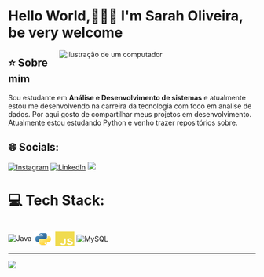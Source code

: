 # Hello World,🙋🏻‍♀️ I'm Sarah Oliveira, be very welcome

<img src="https://raw.githubusercontent.com/MicaelliMedeiros/micaellimedeiros/master/image/computer-illustration.png" alt="ilustração de um computador" min-width="400px" max-width="400px" width="400px" align="right">

## ⭐️ Sobre mim

Sou estudante em <b>Análise e Desenvolvimento de sistemas</b> e atualmente estou me desenvolvendo na carreira da tecnologia com foco em analise de dados. Por aqui gosto de compartilhar meus projetos em desenvolvimento. Atualmente estou estudando Python e venho trazer repositórios sobre.

## 🌐 Socials:
[![Instagram](https://img.shields.io/badge/Instagram-%23E4405F.svg?logo=Instagram&logoColor=white)](https://instagram.com/https://www.instagram.com/sarahh_moonw/) [![LinkedIn](https://img.shields.io/badge/LinkedIn-%230077B5.svg?logo=linkedin&logoColor=white)](https://linkedin.com/in/https://www.linkedin.com/in/sarah-ferreira-dias-de-o-10b963231/) 
<a href = "mailto:sarahferreira1930@gmail.com"><img src="https://img.shields.io/badge/-Gmail-%23333?style=for-the-badge&logo=gmail&logoColor=white" target="_blank"></a>

# 💻 Tech Stack:
<div style="display: inline_block"><br>
  <img src="icons/java.svg" alt="Java" width="40" height="40" />
  <img align="center" alt="Rafa-Python" height="30" width="40" src="https://raw.githubusercontent.com/devicons/devicon/master/icons/python/python-original.svg">
  <img align="center" alt="Rafa-Js" height="30" width="40" src="https://raw.githubusercontent.com/devicons/devicon/master/icons/javascript/javascript-plain.svg">
  <img align="center" alt="MySQL" title="MySQL" height="30" width="40" src="https://cdn.jsdelivr.net/gh/devicons/devicon/icons/mysql/mysql-original.svg">
</div>
  



---
[![](https://visitcount.itsvg.in/api?id=SarahOliveiraPy&icon=4&color=10)](https://visitcount.itsvg.in)

<!-- Proudly created with GPRM ( https://gprm.itsvg.in ) -->
